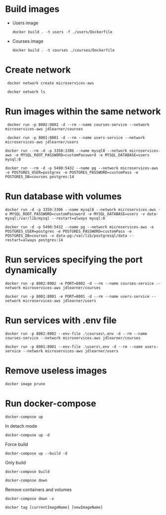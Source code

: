 # Build images

- Users image
    ```
    docker build . -t users -f ./users/Dockerfile
    ```
- Courses image
    ```
    docker build . -t courses ./courses/Dockerfile

    ```

# Create network

```
 docker network create microservices-aws
```

```
 docker network ls
```

# Run images within the same network


```
 docker run -p 8002:8002 -d --rm --name courses-service --network microservices-aws jdlearner/courses
```

```
 docker run -p 8001:8001 -d --rm --name users-service --network microservices-aws jdlearner/users
```

```
docker run --rm -d -p 3350:3306 --name mysql8 --network microservices-aws -e MYSQL_ROOT_PASSWORD=customPassword -e MYSQL_DATABASE=users mysql:8
```

```
docker run --rm -d -p 5490:5432 --name pg --network microservices-aws -e POSTGRES_USER=postgres -e POSTGRES_PASSWORD=customPass -e POSTGRES_DB=courses postgres:14
```

# Run database with volumes

```
docker run -d -p 3350:3306 --name mysql8 --network microservices-aws -e MYSQL_ROOT_PASSWORD=customPassword -e MYSQL_DATABASE=users -v data-mysql:/var/lib/mysql --restart=always mysql:8

```

```
docker run -d -p 5490:5432 --name pg --network microservices-aws -e POSTGRES_USER=postgres -e POSTGRES_PASSWORD=customPass -e POSTGRES_DB=courses -v data-pg:/var/lib/postgresql/data --restart=always postgres:14
```


# Run services specifying the port dynamically

```
docker run -p 8002:8002 -e PORT=8002 -d --rm --name courses-service --network microservices-aws jdlearner/courses

```
```
docker run -p 8001:8001 -e PORT=8001 -d --rm --name users-service --network microservices-aws jdlearner/users
```

# Run services with .env file

```
docker run -p 8002:8002 --env-file .\courses\.env -d --rm --name courses-service --network microservices-aws jdlearner/courses

```

```
docker run -p 8001:8001 --env-file .\users\.env -d --rm --name users-service --network microservices-aws jdlearner/users
```


# Remove useless images

```
docker image prune
```


# Run docker-compose

```
docker-compose up
```

In detach mode
```
docker-compuse up -d
```

Force build
```
docker-compose up --build -d
```
Only build
```
docker-compose build
```

```
docker-compose down
```

Remove containers and volumes
```
docker-compose down -v
```

```
docker tag [currentImageName] [newImageName]
```